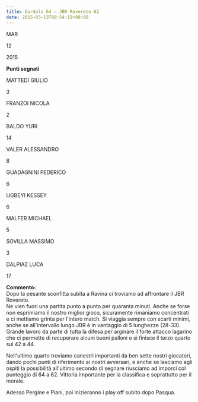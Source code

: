 ```yaml
---
title: Gardolo 64 – JBR Rovereto 62
date: 2015-03-13T08:54:19+00:00
---
```

MAR

12

2015

**Punti segnati**

MATTEDI GIULIO

3

FRANZOI NICOLA

2

BALDO YURI

14

VALER ALESSANDRO

8

GUADAGNINI FEDERICO

6

UGBEYI KESSEY

6

MALFER MICHAEL

5

SOVILLA MASSIMO

3

DALPIAZ LUCA

17

**Commento:**  
Dopo la pesante sconfitta subita a Ravina ci troviamo ad affrontare il JBR Rovereto.  
Ne vien fuori una partita punto a punto per quaranta minuti. Anche se forse non esprimiamo il nostro miglior gioco, sicuramente rimaniamo concentrati e ci mettiamo grinta per l'intero match. Si viaggia sempre con scarti minimi, anche se all'intervallo lungo JBR è in vantaggio di 5 lunghezze (28-33). Grande lavoro da parte di tutta la difesa per arginare il forte attacco lagarino che ci permette di recuperare alcuni buoni palloni e si finisce il terzo quarto sul 42 a 44.

Nell'ultimo quarto troviamo canestri importanti da ben sette nostri giocatori, dando pochi punti di riferimento ai nostri avversari, e anche se lasciamo agli ospiti la possibilità all'ultimo secondo di segnare riusciamo ad imporci col punteggio di 64 a 62. Vittoria importante per la classifica e soprattutto per il morale.

Adesso Pergine e Piani, poi inizieranno i play off subito dopo Pasqua.